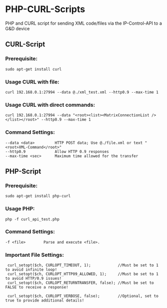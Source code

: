 # PHP-CURL-Scripts
PHP and CURL script for sending XML code/files via the IP-Control-API to a G&D device 

## CURL-Script
### Prerequisite:
```
sudo apt-get install curl 
```

### Usage CURL with file:
```
curl 192.168.0.1:27994 --data @./xml_test.xml --http0.9 --max-time 1
```

### Usage CURL with direct commands:
```
curl 192.168.0.1:27994 --data "<root><list><MatrixConnectionList /></list></root>" --http0.9 --max-time 1
```

### Command Settings:
```
--data <data>         HTTP POST data; Use @./file.xml or text "<root>XML-Command</root>"
--http0.9             Allow HTTP 0.9 responses  
--max-time <sec>      Maximum time allowed for the transfer
```


## PHP-Script
### Prerequisite:
```
sudo apt-get install php-curl 
```

### Usage PHP:
```
php -f curl_api_test.php
```

### Command Settings:
```
-f <file>        Parse and execute <file>.
```

### Important File Settings:
```
 curl_setopt($ch, CURLOPT_TIMEOUT, 1);            //Must be set to 1 to avoid infinite loop!
 curl_setopt($ch, CURLOPT_HTTP09_ALLOWED, 1);     //Must be set to 1 to avoid HTTP/0.9 issues!
 curl_setopt($ch, CURLOPT_RETURNTRANSFER, false); //Must be set to FALSE to receive a response!
 
 curl_setopt($ch, CURLOPT_VERBOSE, false);        //Optional, set to true to provide additional details!
 ```
